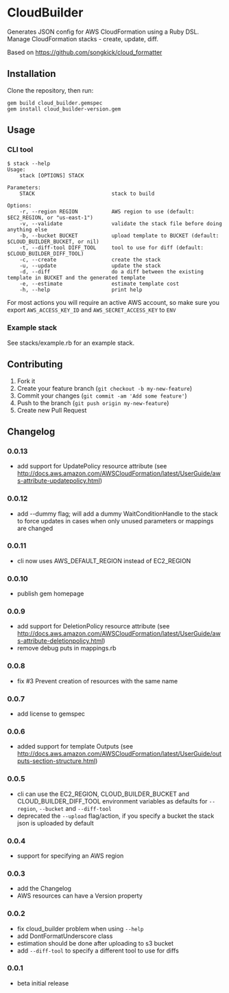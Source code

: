 # CloudBuilder

Generates JSON config for AWS CloudFormation using a Ruby DSL. Manage CloudFormation stacks - create, update, diff.

Based on https://github.com/songkick/cloud_formatter 

## Installation

Clone the repository, then run:

    gem build cloud_builder.gemspec
    gem install cloud_builder-version.gem

## Usage

### CLI tool 

    $ stack --help
    Usage:
        stack [OPTIONS] STACK

    Parameters:
        STACK                         stack to build

    Options:
        -r, --region REGION           AWS region to use (default: $EC2_REGION, or "us-east-1")
        -v, --validate                validate the stack file before doing anything else
        -b, --bucket BUCKET           upload template to BUCKET (default: $CLOUD_BUILDER_BUCKET, or nil)
        -t, --diff-tool DIFF_TOOL     tool to use for diff (default: $CLOUD_BUILDER_DIFF_TOOL)
        -c, --create                  create the stack
        -u, --update                  update the stack
        -d, --diff                    do a diff between the existing template in BUCKET and the generated template
        -e, --estimate                estimate template cost
        -h, --help                    print help

For most actions you will require an active AWS account, so make sure you export `AWS_ACCESS_KEY_ID` and `AWS_SECRET_ACCESS_KEY` to `ENV`

### Example stack

See stacks/example.rb for an example stack.  

## Contributing

1. Fork it
2. Create your feature branch (`git checkout -b my-new-feature`)
3. Commit your changes (`git commit -am 'Add some feature'`)
4. Push to the branch (`git push origin my-new-feature`)
5. Create new Pull Request

## Changelog

### 0.0.13
- add support for UpdatePolicy resource attribute (see http://docs.aws.amazon.com/AWSCloudFormation/latest/UserGuide/aws-attribute-updatepolicy.html)

### 0.0.12
- add --dummy flag; will add a dummy WaitConditionHandle to the stack to force updates in cases when only unused parameters or mappings are changed

### 0.0.11
- cli now uses AWS_DEFAULT_REGION instead of EC2_REGION

### 0.0.10 
- publish gem homepage

### 0.0.9
- add support for DeletionPolicy resource attribute (see http://docs.aws.amazon.com/AWSCloudFormation/latest/UserGuide/aws-attribute-deletionpolicy.html)
- remove debug puts in mappings.rb

### 0.0.8
- fix #3 Prevent creation of resources with the same name

### 0.0.7
- add license to gemspec

### 0.0.6
- added support for template Outputs (see http://docs.aws.amazon.com/AWSCloudFormation/latest/UserGuide/outputs-section-structure.html)

### 0.0.5
- cli can use the EC2_REGION, CLOUD_BUILDER_BUCKET and CLOUD_BUILDER_DIFF_TOOL environment variables as defaults for `--region`, `--bucket` and `--diff-tool`
- deprecated the `--upload` flag/action, if you specify a bucket the stack json is uploaded by default

### 0.0.4
- support for specifying an AWS region

### 0.0.3
- add the Changelog
- AWS resources can have a Version property

### 0.0.2
- fix cloud_builder problem when using `--help`
- add DontFormatUnderscore class
- estimation should be done after uploading to s3 bucket
- add `--diff-tool` to specify a different tool to use for diffs

### 0.0.1 
- beta initial release
